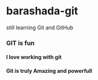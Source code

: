 # barashada-git
still learning Git and GitHub


### GIT is fun

#### I love working with git 


#### Git is truly Amazing  and powerfull 
